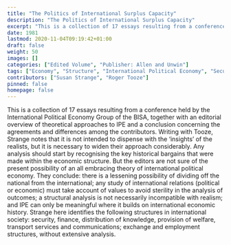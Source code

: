 ```yaml
---
title: "The Politics of International Surplus Capacity"
description: "The Politics of International Surplus Capacity"
excerpt: "This is a collection of 17 essays resulting from a conference held by the International Political Economy Group of the BISA, together with an editorial overview of theoretical approaches to IPE and a conclusion concerning the agreements and differences among the contributors. Writing with Tooze, Strange notes that it is not intended to dispense with the ‘insights’ of the realists, but it is necessary to widen their approach considerably. Any analysis should start by recognising the key historical bargains that were made within the economic structure. But the editors are not sure of the present possibility of an all embracing theory of international political economy. They conclude: there is a lessening possibility of dividing off the national from the international; any study of international relations (political or economic) must take account of values to avoid sterility in the analysis of outcomes; a structural analysis is not necessarily incompatible with realism; and IPE can only be meaningful where it builds on international economic history. Strange here identifies the following structures in international society: security, finance, distribution of knowledge, provision of welfare, transport services and communications; exchange and employment structures, without extensive analysis."
date: 1981
lastmod: 2020-11-04T09:19:42+01:00
draft: false
weight: 50
images: []
categories: ["Edited Volume", "Publisher: Allen and Unwin"]
tags: ["Economy", "Structure", "International Political Economy", "Security"]
contributors: ["Susan Strange", "Roger Tooze"]
pinned: false
homepage: false
---
```


This is a collection of 17 essays resulting from a conference held by the International Political Economy Group of the BISA, together with an editorial overview of theoretical approaches to IPE and a conclusion concerning the agreements and differences among the contributors. Writing with Tooze, Strange notes that it is not intended to dispense with the ‘insights’ of the realists, but it is necessary to widen their approach considerably. Any analysis should start by recognising the key historical bargains that were made within the economic structure. But the editors are not sure of the present possibility of an all embracing theory of international political economy. They conclude: there is a lessening possibility of dividing off the national from the international; any study of international relations (political or economic) must take account of values to avoid sterility in the analysis of outcomes; a structural analysis is not necessarily incompatible with realism; and IPE can only be meaningful where it builds on international economic history. Strange here identifies the following structures in international society: security, finance, distribution of knowledge, provision of welfare, transport services and communications; exchange and employment structures, without extensive analysis.

